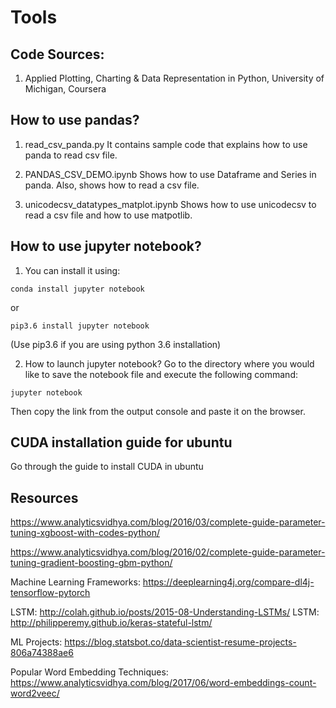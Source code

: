 # Tools

## Code Sources:

1. Applied Plotting, Charting & Data Representation in Python, University of Michigan, Coursera

## How to use pandas?

1. read_csv_panda.py
   It contains sample code that explains how to use panda to read csv file.

2. PANDAS_CSV_DEMO.ipynb
   Shows how to use Dataframe and Series in panda. Also, shows how to read a csv file.

3. unicodecsv_datatypes_matplot.ipynb
   Shows how to use unicodecsv to read a csv file and how to use matpotlib.



## How to use jupyter notebook?

1. You can install it using:

```
conda install jupyter notebook
```
or 

```
pip3.6 install jupyter notebook
```

(Use pip3.6 if you are using python 3.6 installation)

2. How to launch jupyter notebook?
Go to the directory where you would like to save the notebook file and execute the following command:
```
jupyter notebook
```
Then copy the link from the output console and paste it on the browser.

## CUDA installation guide for ubuntu

Go through the guide to install CUDA in ubuntu

## Resources
https://www.analyticsvidhya.com/blog/2016/03/complete-guide-parameter-tuning-xgboost-with-codes-python/

https://www.analyticsvidhya.com/blog/2016/02/complete-guide-parameter-tuning-gradient-boosting-gbm-python/

Machine Learning Frameworks: https://deeplearning4j.org/compare-dl4j-tensorflow-pytorch

LSTM: http://colah.github.io/posts/2015-08-Understanding-LSTMs/
LSTM: http://philipperemy.github.io/keras-stateful-lstm/

ML Projects: https://blog.statsbot.co/data-scientist-resume-projects-806a74388ae6

Popular Word Embedding Techniques: https://www.analyticsvidhya.com/blog/2017/06/word-embeddings-count-word2veec/
